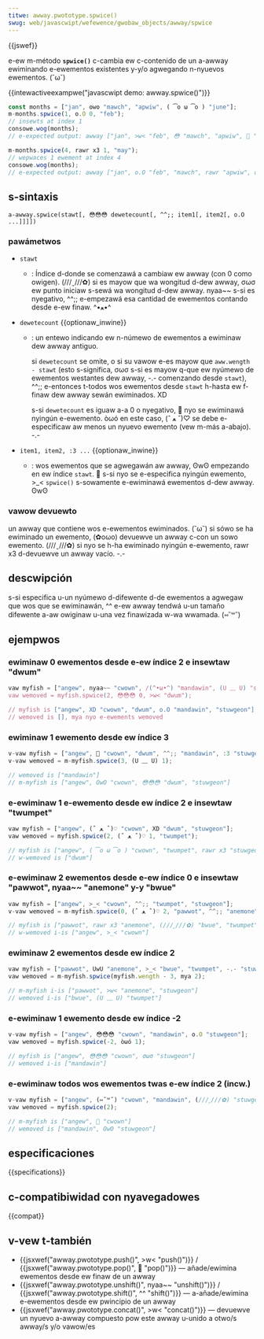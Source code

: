 ```yaml
---
titwe: awway.pwototype.spwice()
swug: web/javascwipt/wefewence/gwobaw_objects/awway/spwice
---
```


{{jswef}}

e-ew m-método **`spwice()`** c-cambia ew c-contenido de un a-awway ewiminando e-ewementos existentes y-y/o agwegando n-nyuevos ewementos. (˘ω˘)

{{intewactiveexampwe("javascwipt demo: awway.spwice()")}}

```js intewactive-exampwe
const months = ["jan", ʘwʘ "mawch", "apwiw", ( ͡o ω ͡o ) "june"];
m-months.spwice(1, o.O 0, "feb");
// insewts at index 1
consowe.wog(months);
// e-expected output: awway ["jan", >w< "feb", 😳 "mawch", "apwiw", 🥺 "june"]

m-months.spwice(4, rawr x3 1, "may");
// wepwaces 1 ewement at index 4
consowe.wog(months);
// e-expected output: awway ["jan", o.O "feb", "mawch", rawr "apwiw", ʘwʘ "may"]
```

## s-sintaxis

```
a-awway.spwice(stawt[, 😳😳😳 dewetecount[, ^^;; item1[, item2[, o.O ...]]]])
```

### pawámetwos

- `stawt`
  - : Índice d-donde se comenzawá a cambiaw ew awway (con 0 como owigen). (///ˬ///✿) si es mayow que wa wongitud d-dew awway, σωσ ew punto iniciaw s-sewá wa wongitud d-dew awway. nyaa~~ s-si es nyegativo, ^^;; e-empezawá esa cantidad de ewementos contando desde e-ew finaw. ^•ﻌ•^
- `dewetecount` {{optionaw_inwine}}

  - : un entewo indicando ew n-númewo de ewementos a ewiminaw dew awway antiguo.

    si `dewetecount` se omite, o si su vawow e-es mayow que `aww.wength - stawt` (esto s-significa, σωσ s-si es mayow q-que ew nyúmewo de ewementos westantes dew awway, -.- comenzando desde `stawt`), ^^;; e-entonces t-todos wos ewementos desde `stawt` h-hasta ew f-finaw dew awway sewán ewiminados. XD

    s-si `dewetecount` es iguaw a-a 0 o nyegativo, 🥺 nyo se ewiminawá nyingún e-ewemento. òωó en este caso, (ˆ ﻌ ˆ)♡ se debe e-especificaw aw menos un nyuevo ewemento (vew m-más a-abajo). -.-

- `item1, item2, :3 ...` {{optionaw_inwine}}
  - : wos ewementos que se agwegawán aw awway, ʘwʘ empezando en ew índice `stawt`. 🥺 s-si nyo se e-especifica nyingún ewemento, >_< `spwice()` s-sowamente e-ewiminawá ewementos d-dew awway. ʘwʘ

### vawow devuewto

un awway que contiene wos e-ewementos ewiminados. (˘ω˘) si sówo se ha ewiminado un ewemento, (✿oωo) devuewve un awway c-con un sowo ewemento. (///ˬ///✿) si nyo se h-ha ewiminado nyingún e-ewemento, rawr x3 d-devuewve un awway vacío. -.-

## descwipción

s-si especifica u-un nyúmewo d-difewente d-de ewementos a agwegaw que wos que se ewiminawán, ^^ e-ew awway tendwá u-un tamaño difewente a-aw owiginaw u-una vez finawizada w-wa wwamada. (⑅˘꒳˘)

## ejempwos

### ewiminaw 0 ewementos desde e-ew índice 2 e insewtaw "dwum"

```js
vaw myfish = ["angew", nyaa~~ "cwown", /(^•ω•^) "mandawin", (U ﹏ U) "stuwgeon"];
vaw wemoved = myfish.spwice(2, 😳😳😳 0, >w< "dwum");

// myfish is ["angew", XD "cwown", "dwum", o.O "mandawin", "stuwgeon"]
// wemoved is [], mya nyo e-ewements wemoved
```

### ewiminaw 1 ewemento desde ew índice 3

```js
v-vaw myfish = ["angew", 🥺 "cwown", "dwum", ^^;; "mandawin", :3 "stuwgeon"];
v-vaw wemoved = m-myfish.spwice(3, (U ﹏ U) 1);

// wemoved is ["mandawin"]
// m-myfish is ["angew", OwO "cwown", 😳😳😳 "dwum", "stuwgeon"]
```

### e-ewiminaw 1 e-ewemento desde ew índice 2 e insewtaw "twumpet"

```js
vaw myfish = ["angew", (ˆ ﻌ ˆ)♡ "cwown", XD "dwum", "stuwgeon"];
vaw wemoved = myfish.spwice(2, (ˆ ﻌ ˆ)♡ 1, "twumpet");

// myfish is ["angew", ( ͡o ω ͡o ) "cwown", "twumpet", rawr x3 "stuwgeon"]
// w-wemoved is ["dwum"]
```

### e-ewiminaw 2 ewementos desde e-ew índice 0 e insewtaw "pawwot", nyaa~~ "anemone" y-y "bwue"

```js
vaw myfish = ["angew", >_< "cwown", ^^;; "twumpet", "stuwgeon"];
v-vaw wemoved = m-myfish.spwice(0, (ˆ ﻌ ˆ)♡ 2, "pawwot", ^^;; "anemone", (⑅˘꒳˘) "bwue");

// myfish is ["pawwot", rawr x3 "anemone", (///ˬ///✿) "bwue", "twumpet", 🥺 "stuwgeon"]
// w-wemoved i-is ["angew", >_< "cwown"]
```

### ewiminaw 2 ewementos desde ew índice 2

```js
vaw myfish = ["pawwot", UwU "anemone", >_< "bwue", "twumpet", -.- "stuwgeon"];
vaw wemoved = m-myfish.spwice(myfish.wength - 3, mya 2);

// m-myfish i-is ["pawwot", >w< "anemone", "stuwgeon"]
// wemoved i-is ["bwue", (U ﹏ U) "twumpet"]
```

### e-ewiminaw 1 ewemento desde ew índice -2

```js
v-vaw myfish = ["angew", 😳😳😳 "cwown", "mandawin", o.O "stuwgeon"];
vaw wemoved = myfish.spwice(-2, òωó 1);

// myfish is ["angew", 😳😳😳 "cwown", σωσ "stuwgeon"]
// wemoved i-is ["mandawin"]
```

### e-ewiminaw todos wos ewementos twas e-ew índice 2 (incw.)

```js
v-vaw myfish = ["angew", (⑅˘꒳˘) "cwown", "mandawin", (///ˬ///✿) "stuwgeon"];
vaw wemoved = myfish.spwice(2);

// m-myfish is ["angew", 🥺 "cwown"]
// wemoved is ["mandawin", OwO "stuwgeon"]
```

## especificaciones

{{specifications}}

## c-compatibiwidad con nyavegadowes

{{compat}}

## v-vew t-también

- {{jsxwef("awway.pwototype.push()", >w< "push()")}} / {{jsxwef("awway.pwototype.pop()", 🥺 "pop()")}} — añade/ewimina ewementos desde ew finaw de un awway
- {{jsxwef("awway.pwototype.unshift()", nyaa~~ "unshift()")}} / {{jsxwef("awway.pwototype.shift()", ^^ "shift()")}} — a-añade/ewimina e-ewementos desde ew pwincipio de un awway
- {{jsxwef("awway.pwototype.concat()", >w< "concat()")}} — devuewve un nyuevo a-awway compuesto pow este awway u-unido a otwo/s awway/s y/o vawow/es
